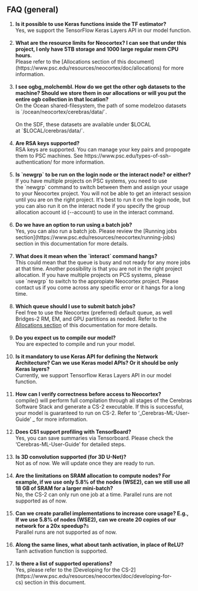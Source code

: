 ## FAQ (general)
<ol>
 <li><strong>Is it possible to use Keras functions inside the TF estimator?</strong><br />
Yes, we support the TensorFlow Keras Layers API in our model function.
<br /> <br />
 </li>

<li><strong>What are the resource limits for Neocortex? I can see that under this project, I only have 5TB storage and 1000 large regular mem CPU hours.</strong><br />
   Please refer to the [Allocations section of this document](https://www.psc.edu/resources/neocortex/doc/allocations) for more information.
<br /><br />
</li>

<li><strong>I see ogbg_molchembl. How do we get the other ogb datasets to the machine? Should we store them in our allocations or will you put the entire ogb collection in that location?</strong><br />
   On the Ocean shared-filesystem, the path of some modelzoo datasets is `/ocean/neocortex/cerebras/data/`.<br /><br />
 On the SDF, these datasets are available under $LOCAL at `$LOCAL/cerebras/data/`.
<br /><br />
</li>

<li><strong>Are RSA keys supported?</strong><br />
   RSA keys are supported. You can manage your key pairs and propogate them to PSC machines. See https://www.psc.edu/types-of-ssh-authentication/ for more information.
<br /><br />
   </li>

<li><strong>Is `newgrp` to be run on the login node or the interact node? or either?</strong><br />
   If you have multiple projects on PSC systems, you need to use the `newgrp` command to switch between them and assign your usage to your Neocortex project. You will not be able to get an interact session until you are on the right project. It's best to run it on the login node, but you can also run it on the interact node if you specify the group allocation account id (--account) to use in the interact command.
<br /><br />
</li>

<li><strong>Do we have an option to run using a batch job?</strong><br />
   Yes, you can also run a batch job. Please review the [Running jobs section](https://www.psc.edu/resources/neocortex/running-jobs) section in this documentation for more details.
<br /><br />
</li>

<li><strong>What does it mean when the `interact` command hangs?</strong><br />
This could mean that the queue is busy and not ready for any more jobs at that time. Another possibility is that you are not in the right project allocation. If you have multiple projects on PCS systems, please use `newgrp` to switch to the appropiate Neocortex project. Please contact us if you come across any specific error or it hangs for a long time.
<br /><br />
</li>

<li><strong>Which queue should I use to submit batch jobs?</strong><br />
Feel free to use the Neocortex (preferred) default queue, as well Bridges-2 RM, EM, and GPU partitions as needed. Refer to the <a href="https://www.psc.edu/resources/neocortex/doc/allocations">Allocations section</a> of this documentation for more details.
<br /><br />
</li>

<li><strong>Do you expect us to compile our model?</strong><br />
   You are expected to compile and run your model.
   <br /><br />
</li>

<li><strong>Is it mandatory to use Keras API for defining the Network Architecture? Can we use Keras model APIs? Or it should be only Keras layers?</strong><br />
 Currently, we support Tensorflow Keras Layers API in our model function.
 <br /><br />
</li>

<li><strong>How can I verify correctness before access to Neocortex?</strong><br />
    compile() will perform full compilation through all stages of the Cerebras Software Stack and generate a CS-2 executable. If this is successful, your model is guaranteed to run on CS-2. Refer to ‘_Cerebras-ML-User-Guide’ _ for more information.
    <br /><br />
</li>

<li><strong>Does CS1 support profiling with TensorBoard?</strong><br />
    Yes, you can save summaries via Tensorboard. Please check the ‘Cerebras-ML-User-Guide’ for detailed steps.
<br /><br />
</li>
<li><strong>Is 3D convolution supported (for 3D U-Net)?</strong><br />
    Not as of now. We will update once they are ready to run.
<br /><br />
</li>
<li><strong>Are the limitations on SRAM allocation to compute nodes? For example, if we use only 5.8% of the nodes (WSE2), can we still use all 18 GB of SRAM for a larger mini-batch?</strong><br />
    No, the CS-2 can only run one job at a time. Parallel runs are not supported as of now.
<br /><br />
</li>
<li><strong>Can we create parallel implementations to increase core usage? E.g., If we use 5.8% of nodes (WSE2), can we create 20 copies of our network for a 20x speedup?</strong>s<br />
    Parallel runs are not supported as of now.
<br /><br />
</li>
<li><strong>Along the same lines, what about tanh activation, in place of ReLU?</strong><br />
    Tanh activation function is supported.
<br /><br />
</li>
<li><strong>Is there a list of supported operations?</strong><br />
    Yes, please refer to the [Developing for the CS-2](https://www.psc.edu/resources/neocortex/doc/developing-for-cs) section in this document.
</li>
</ol>

